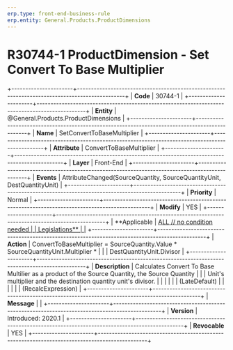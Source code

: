 ```yaml
---
erp.type: front-end-business-rule
erp.entity: General.Products.ProductDimensions
---
```


# R30744-1 ProductDimension - Set Convert To Base Multiplier
+----------------------+-----------------------------------------------------------------------------------------------+
| **Code**             | 30744-1                                                                                       |
+----------------------+-----------------------------------------------------------------------------------------------+
| **Entity**           | @General.Products.ProductDimensions                                                                              |
+----------------------+-----------------------------------------------------------------------------------------------+
| **Name**             | SetConvertToBaseMultiplier                                                                    |
+----------------------+-----------------------------------------------------------------------------------------------+
| **Attribute**        | ConvertToBaseMultiplier                                                                       |
+----------------------+-----------------------------------------------------------------------------------------------+
| **Layer**            | Front-End                                                                                     |
+----------------------+-----------------------------------------------------------------------------------------------+
| **Events**           | AttributeChanged(SourceQuantity, SourceQuantityUnit, DestQuantityUnit)                        |
+----------------------+-----------------------------------------------------------------------------------------------+
| **Priority**         | Normal                                                                                        |
+----------------------+-----------------------------------------------------------------------------------------------+
| **Modify**           | YES                                                                                           |
+----------------------+-----------------------------------------------------------------------------------------------+
| **Applicable         | [ALL // no condition needed                                                                   |
| Legislations**       | ](https://confluence.erp.net/display/techdoc/Country+Specific+Functionality)                  |
+----------------------+-----------------------------------------------------------------------------------------------+
| **Action**           | ConvertToBaseMultiplier = SourceQuantity.Value \* SourceQuantityUnit.Multiplier \*            |
|                      | DestQuantityUnit.Divisor                                                                      |
+----------------------+-----------------------------------------------------------------------------------------------+
| **Description**      | Calculates Convert To Base Multilier as a product of the Source Quantity, the Source Quantity |
|                      | Unit\'s multiplier and the destination quantity unit\'s divisor.                              |
|                      |                                                                                               |
|                      | (LateDefault)                                                                                 |
|                      |                                                                                               |
|                      | (RecalcExpression)                                                                            |
+----------------------+-----------------------------------------------------------------------------------------------+
| **Message**          |                                                                                               |
+----------------------+-----------------------------------------------------------------------------------------------+
| **Version**          | Introduced: 2020.1                                                                            |
+----------------------+-----------------------------------------------------------------------------------------------+
| **Revocable**        | YES                                                                                           |
+----------------------+-----------------------------------------------------------------------------------------------+

  

  

  
